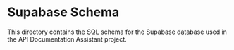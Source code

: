 <!--
Capstone II STG-452
Authors: Brian Cook, Dima Bondar, James Green
Professor: Bill Hughes
Our Own Work
License: MIT
-->

# Supabase Schema

This directory contains the SQL schema for the Supabase database used in the API Documentation Assistant project.
